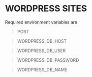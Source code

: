 # WORDPRESS SITES

Required environment variables are
> PORT

> WORDPRESS_DB_HOST

> WORDPRESS_DB_USER 

> WORDPRESS_DB_PASSWORD

> WORDPRESS_DB_NAME
